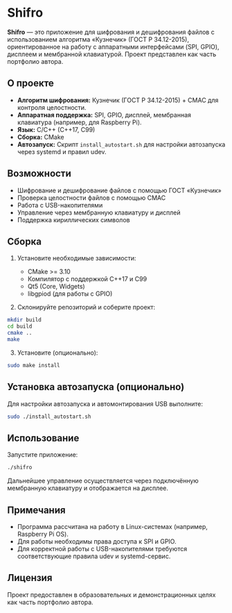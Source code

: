 # Shifro

**Shifro** — это приложение для шифрования и дешифрования файлов с использованием алгоритма «Кузнечик» (ГОСТ Р 34.12-2015), ориентированное на работу с аппаратными интерфейсами (SPI, GPIO), дисплеем и мембранной клавиатурой. Проект представлен как часть портфолио автора.

## О проекте

- **Алгоритм шифрования:** Кузнечик (ГОСТ Р 34.12-2015) + CMAC для контроля целостности.
- **Аппаратная поддержка:** SPI, GPIO, дисплей, мембранная клавиатура (например, для Raspberry Pi).
- **Язык:** C/C++ (C++17, C99)
- **Сборка:** CMake
- **Автозапуск:** Скрипт `install_autostart.sh` для настройки автозапуска через systemd и правил udev.

## Возможности

- Шифрование и дешифрование файлов с помощью ГОСТ «Кузнечик»
- Проверка целостности файлов с помощью CMAC
- Работа с USB-накопителями
- Управление через мембранную клавиатуру и дисплей
- Поддержка кириллических символов

## Сборка

1. Установите необходимые зависимости:
   - CMake >= 3.10
   - Компилятор с поддержкой C++17 и C99
   - Qt5 (Core, Widgets)
   - libgpiod (для работы с GPIO)

2. Склонируйте репозиторий и соберите проект:

```bash
mkdir build
cd build
cmake ..
make
```

3. Установите (опционально):

```bash
sudo make install
```

## Установка автозапуска (опционально)

Для настройки автозапуска и автомонтирования USB выполните:

```bash
sudo ./install_autostart.sh
```

## Использование

Запустите приложение:

```bash
./shifro
```

Дальнейшее управление осуществляется через подключённую мембранную клавиатуру и отображается на дисплее.

## Примечания

- Программа рассчитана на работу в Linux-системах (например, Raspberry Pi OS).
- Для работы необходимы права доступа к SPI и GPIO.
- Для корректной работы с USB-накопителями требуются соответствующие правила udev и systemd-сервис.

## Лицензия

Проект предоставлен в образовательных и демонстрационных целях как часть портфолио автора. 